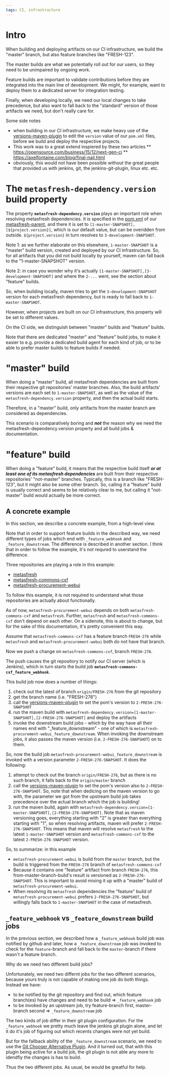```yaml
---
tags: CI, infrastructure
---
```


# Intro

When building and deploying artifacts on our CI infrastructure, we build the "master" branch, but also feature branches like "FRESH-123".

The master builds are what we potentially roll out for our users, so they need to be unimpaired by ongoing work.

Feature builds are important to validate contributions before they are integrated into the main line of development.
We might, for example, want to deploy them to a dedicated server for integration testing.

Finally, when developing locally, we need our local changes to take precedence, but also want to fall back to the "standard" version of those artifacts we need, but don't really care for.

Some side notes
* when building in our CI infrastructure, we make heavy use of the [versions-maven-plugin](http://www.mojohaus.org/versions-maven-plugin) to edit the `version` value of our `pom.xml` files, before we build and deploy the respective projects.
* This work was to a great extend inspiered by these two articles 
** https://opensource.com/business/15/12/next-gen-ci
** https://axelfontaine.com/blog/final-nail.html
* obviously, this would not have been possible without the great people that provided us with jenkins, git, the jenkins-git-plugin, linux etc. etc.

# The `metasfresh-dependency.version` build property

The property **`metasfresh-dependency.version`** plays an important role when resolving metasfresh dependencies.
It is specified in the [pom.xml](https://github.com/metasfresh/metasfresh-parent/blob/master/pom.xml) of our [metasfresh-parent](https://github.com/metasfresh/metasfresh-parent), and there it is set to
`[1-master-SNAPSHOT],[${project.version}]`,
which is our default value, but can be overidden from outside.
`${project.version}` in turn resolves to `3-development-SNAPSHOT`.

Note 1: as we further elaborate on this elsewhere, `1-master-SNAPSHOT` is a "master" build version, created and deployed by our CI infrastructure. So, for all artifacts that you did not build locally by yourself, maven can fall back to the "1-master-SNAPSHOT" version.

Note 2: in case you wonder why it's actually `[1-master-SNAPSHOT],[3-development-SNAPSHOT]` and where the `2-...` went, see the section about "feature" builds.

So, when building locally, maven tries to get the `3-development-SNAPSHOT` version for each metasfresh dependency, but is ready to fall back to `1-master-SNAPSHOT`.

However, when projects are built on our CI infrastructure, this property will be set to different values.

On the CI side, we distinguish between "master" builds and "feature" builds. 

Note that there are dedicated "master" and "feature" build jobs, to  make it easier to e.g. provide a dedicated build agent for each kind of job, or to be able to prefer master builds to feature builds if needed.

# "master" build

When doing a "master" build, all metasfresh dependencies are built from their respective git repositories' master branches. 
Also, the build artifacts' versions are each set to `1-master-SNAPSHOT`, as well as the value of the `metasfresh-dependency.version` property, and then the actual build starts.

Therefore, in a "master" build, only artifacts from the master branch are considered as dependencies.

This scenario is comparatively boring and ***not*** the reason why we need the metasfresh-dependency.version property and all build jobs & documentation.
 
# "feature" build

When doing a "feature" build, it means that the respective build itself ***or at least one of its metasfresh dependencies*** are built from their respective repositories' "not-master" branches.
Typically, this is a branch like "FRESH-123", but it might also be some other branch. 
So, calling it a "feature" build is usually correct and seems to be relatively clear to me, but calling it "not-master" build would actually be more correct. 

## A concrete example

In this section, we describe a concrete example, from a high-level view.

Note that in order to support feature builds in the described way, we need different types of jobs which end with `_feature_webhook` and `_feature_downstream`. The difference is described in another section. I think that in order to follow the example, it's not requred to userstand the difference.

Three repositories are playing a role in this example:
* [metasfresh](https://github.com/metasfresh/metasfresh)
* [metasfresh-commons-cxf](https://github.com/metasfresh/metasfresh-commons-cxf)
* [metasfresh-procurement-webui](https://github.com/metasfresh/metasfresh-procurement-webui)

To follow this example, it is not required to understand what those repositories are actually about functionally.

As of now, `metasfresh-procurement-webui` depends on both `metasfresh-commons-cxf` and `metasfresh`. 
Further, `metasfresh` and `metasfresh-commons-cxf` don't depend on each other. On a sidenote, this is about to change, but for the sake of this documentation, it's pretty convenient this way. 

Assume that `metasfresh-commons-cxf` has a feature branch `FRESH-276` while `metasfresh` and `metasfresh-procurement-webui` both do not have that branch.

Now we push a change on `metasfresh-commons-cxf`, branch `FRESH-276`.

The push causes the git repository to notify our CI server (which is Jenkins), which in turn starts the build job **`metasfresh-commons-cxf_feature_webhook`**.

This build job now does a number of things:

1. check out the latest of branch `origin/FRESH-276` from the git repository
1. get the branch name (i.e. "FRESH-276")
1. call the [versions-maven-plugin](http://www.mojohaus.org/versions-maven-plugin) to set the pom's version to `2-FRESH-276-SNAPSHOT`
1. run the maven build with `metasfresh-dependency.version=[1-master-SNAPSHOT],[2-FRESH-276-SNAPSHOT]` and deploy the artifacts
1. invoke the downstream build jobs - which by the way have all their names end with "_feature_downstream" - one of which is `metasfresh-procurement-webui_feature_downstream`. 
When invoking the downstream jobs, it also passes the maven version (i.e. `2-FRESH-276-SNAPSHOT`) on to them.

So, now the build job `metasfresh-procurement-webui_feature_downstream` is invoked with a version parameter `2-FRESH-276-SNAPSHOT`. It does the following:

1. attempt to check out the branch `origin/FRESH-276`, but as there is no such branch, it falls back to the `origin/master` branch
1. call the [versions-maven-plugin](http://www.mojohaus.org/versions-maven-plugin) to set the pom's version also to `2-FRESH-276-SNAPSHOT`. 
So, note that when dedicing on the maven version to go with, the parameter we got from the upstream build job takes precedence over the actual branch which the job is building!
1. run the maven build, again with `metasfresh-dependency.version=[1-master-SNAPSHOT],[2-FRESH-276-SNAPSHOT]`. 
Note that as maven versioning goes, everything starting with "2" is greater than everything starting with "1", so when resolving artifacts, maven will prefer `2-FRESH-276-SNAPSHOT`.
This means that maven will resolve `metasfresh` to the latest `1-master-SNAPSHOT` version and `metasfresh-commons-cxf` to the latest `2-FRESH-276-SNAPSHOT` version.

So, to summarize: in this example
* `metasfresh-procurement-webui` is build from the `master` branch, but the build is triggered from the `FRESH-276` branch of `metasfresh-commons-cxf`
* Because it contains one "feature" artifact from branch `FRESH-276`, this from-master-branch-build's result is versioned as `2-FRESH-276-SNAPSHOT`. This is important to avoid mixing it up with a "master" build of `metasfresh-procurement-webui`.
* When resolving its `metasfresh` dependencies the "feature" build of `metasfresh-procurement-webui` prefers `2-FRESH-276-SNAPSHOT`, but willingly falls back to `1-master-SNAPSHOT` in the case of metasfresh.

## `_feature_webhook` vs `_feature_downstream` build jobs

In the previous section, we described how a `_feature_webhook` build job was notified by github and later, how a `_feature_downstream` job was invoked to check for the `feature`-branch and fall back to the `master`-branch if there wasn't a feature branch.

Why do we need two different build jobs?

Unfortunately, we need two differnt jobs for the two different scenarios, because yours truly is not capable of making one job do both things. Instead we have:
* to be notified by the git repository and find out, which feature branch(es) have changes and need to be build => `_feature_webhook` job
* to be invoked by an upstream job, try feature-branch first, master-branch second => `_feature_downstream` job
 
The two kinds of job differ in their git plugin configuration.
For the `_feature_webhook` we pretty much leave the jenkins git plugin alone, and let it do it's job of figuring out which recents changes were not yet build.

But for the fallback ability of the `_feature_downstream` scenario, we need to use the [Git Chooser Alternative Plugin](https://wiki.jenkins-ci.org/display/JENKINS/Git+Chooser+Alternative+Plugin). And it turned out, that with this plugin being active for a build job, the git plugin is not able any more to idendfiy the changes is has to build.

Thus the two different jobs.
As usual, be would be greatful for help.
